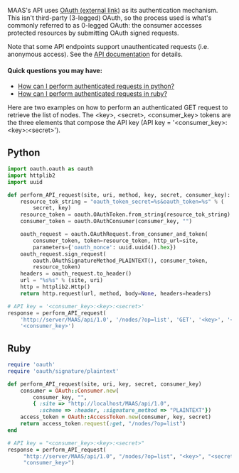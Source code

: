 <!-- deb-2-7-cli
||2.7|2.8|2.9|
|-----:|:-----:|:-----:|:-----:|
|Snap|[CLI](api-authentication-snap-2-7-cli/2298) ~ [UI](api-authentication-snap-2-7-ui/2299)|[CLI](api-authentication-snap-2-8-cli/2300) ~ [UI](api-authentication-snap-2-8-ui/2301)|[CLI](api-authentication-snap-2-9-cli/2302) ~ [UI](api-authentication-snap-2-9-ui/2303)|
|Packages|**CLI** ~ [UI](api-authentication-deb-2-7-ui/2305)|[CLI](api-authentication-deb-2-8-cli/2306) ~ [UI](api-authentication-deb-2-8-ui/2307)|[CLI](api-authentication-deb-2-9-cli/2308) ~ [UI](api-authentication-deb-2-9-ui/2309)|
 deb-2-7-cli -->

<!-- deb-2-7-ui
||2.7|2.8|2.9|
|-----:|:-----:|:-----:|:-----:|
|Snap|[CLI](api-authentication-snap-2-7-cli/2298) ~ [UI](api-authentication-snap-2-7-ui/2299)|[CLI](api-authentication-snap-2-8-cli/2300) ~ [UI](api-authentication-snap-2-8-ui/2301)|[CLI](api-authentication-snap-2-9-cli/2302) ~ [UI](api-authentication-snap-2-9-ui/2303)|
|Packages|[CLI](api-authentication-deb-2-7-cli/2304) ~ |**UI**|[CLI](api-authentication-deb-2-8-cli/2306) ~ [UI](api-authentication-deb-2-8-ui/2307)|[CLI](api-authentication-deb-2-9-cli/2308) ~ [UI](api-authentication-deb-2-9-ui/2309)|
 deb-2-7-ui -->

<!-- deb-2-8-cli
||2.7|2.8|2.9|
|-----:|:-----:|:-----:|:-----:|
|Snap|[CLI](api-authentication-snap-2-7-cli/2298) ~ [UI](api-authentication-snap-2-7-ui/2299)|[CLI](api-authentication-snap-2-8-cli/2300) ~ [UI](api-authentication-snap-2-8-ui/2301)|[CLI](api-authentication-snap-2-9-cli/2302) ~ [UI](api-authentication-snap-2-9-ui/2303)|
|Packages|[CLI](api-authentication-deb-2-7-cli/2304) ~ [UI](api-authentication-deb-2-7-ui/2305)||**CLI** ~ [UI](api-authentication-deb-2-8-ui/2307)|[CLI](api-authentication-deb-2-9-cli/2308) ~ [UI](api-authentication-deb-2-9-ui/2309)|
 deb-2-8-cli -->

<!-- deb-2-8-ui
||2.7|2.8|2.9|
|-----:|:-----:|:-----:|:-----:|
|Snap|[CLI](api-authentication-snap-2-7-cli/2298) ~ [UI](api-authentication-snap-2-7-ui/2299)|[CLI](api-authentication-snap-2-8-cli/2300) ~ [UI](api-authentication-snap-2-8-ui/2301)|[CLI](api-authentication-snap-2-9-cli/2302) ~ [UI](api-authentication-snap-2-9-ui/2303)|
|Packages|[CLI](api-authentication-deb-2-7-cli/2304) ~ [UI](api-authentication-deb-2-7-ui/2305)|[CLI](api-authentication-deb-2-8-cli/2306) ~ |**UI**|[CLI](api-authentication-deb-2-9-cli/2308) ~ [UI](api-authentication-deb-2-9-ui/2309)|
 deb-2-8-ui -->

<!-- deb-2-9-cli
||2.7|2.8|2.9|
|-----:|:-----:|:-----:|:-----:|
|Snap|[CLI](api-authentication-snap-2-7-cli/2298) ~ [UI](api-authentication-snap-2-7-ui/2299)|[CLI](api-authentication-snap-2-8-cli/2300) ~ [UI](api-authentication-snap-2-8-ui/2301)|[CLI](api-authentication-snap-2-9-cli/2302) ~ [UI](api-authentication-snap-2-9-ui/2303)|
|Packages|[CLI](api-authentication-deb-2-7-cli/2304) ~ [UI](api-authentication-deb-2-7-ui/2305)|[CLI](api-authentication-deb-2-8-cli/2306) ~ [UI](api-authentication-deb-2-8-ui/2307)||**CLI** ~ [UI](api-authentication-deb-2-9-ui/2309)|
 deb-2-9-cli -->

<!-- deb-2-9-ui
||2.7|2.8|2.9|
|-----:|:-----:|:-----:|:-----:|
|Snap|[CLI](api-authentication-snap-2-7-cli/2298) ~ [UI](api-authentication-snap-2-7-ui/2299)|[CLI](api-authentication-snap-2-8-cli/2300) ~ [UI](api-authentication-snap-2-8-ui/2301)|[CLI](api-authentication-snap-2-9-cli/2302) ~ [UI](api-authentication-snap-2-9-ui/2303)|
|Packages|[CLI](api-authentication-deb-2-7-cli/2304) ~ [UI](api-authentication-deb-2-7-ui/2305)|[CLI](api-authentication-deb-2-8-cli/2306) ~ [UI](api-authentication-deb-2-8-ui/2307)|[CLI](api-authentication-deb-2-9-cli/2308) ~ |**UI**|
 deb-2-9-ui -->

<!-- snap-2-7-cli
||2.7|2.8|2.9|
|-----:|:-----:|:-----:|:-----:|
|Snap|**CLI** ~ [UI](api-authentication-snap-2-7-ui/2299)|[CLI](api-authentication-snap-2-8-cli/2300) ~ [UI](api-authentication-snap-2-8-ui/2301)|[CLI](api-authentication-snap-2-9-cli/2302) ~ [UI](api-authentication-snap-2-9-ui/2303)|
|Packages|[CLI](api-authentication-deb-2-7-cli/2304) ~ [UI](api-authentication-deb-2-7-ui/2305)|[CLI](api-authentication-deb-2-8-cli/2306) ~ [UI](api-authentication-deb-2-8-ui/2307)|[CLI](api-authentication-deb-2-9-cli/2308) ~ [UI](api-authentication-deb-2-9-ui/2309)|
 snap-2-7-cli -->

<!-- snap-2-7-ui
||2.7|2.8|2.9|
|-----:|:-----:|:-----:|:-----:|
|Snap|[CLI](api-authentication-snap-2-7-cli/2298) ~ |**UI**|[CLI](api-authentication-snap-2-8-cli/2300) ~ [UI](api-authentication-snap-2-8-ui/2301)|[CLI](api-authentication-snap-2-9-cli/2302) ~ [UI](api-authentication-snap-2-9-ui/2303)|
|Packages|[CLI](api-authentication-deb-2-7-cli/2304) ~ [UI](api-authentication-deb-2-7-ui/2305)|[CLI](api-authentication-deb-2-8-cli/2306) ~ [UI](api-authentication-deb-2-8-ui/2307)|[CLI](api-authentication-deb-2-9-cli/2308) ~ [UI](api-authentication-deb-2-9-ui/2309)|
 snap-2-7-ui -->

<!-- snap-2-8-cli
||2.7|2.8|2.9|
|-----:|:-----:|:-----:|:-----:|
|Snap|[CLI](api-authentication-snap-2-7-cli/2298) ~ [UI](api-authentication-snap-2-7-ui/2299)||**CLI** ~ [UI](api-authentication-snap-2-8-ui/2301)|[CLI](api-authentication-snap-2-9-cli/2302) ~ [UI](api-authentication-snap-2-9-ui/2303)|
|Packages|[CLI](api-authentication-deb-2-7-cli/2304) ~ [UI](api-authentication-deb-2-7-ui/2305)|[CLI](api-authentication-deb-2-8-cli/2306) ~ [UI](api-authentication-deb-2-8-ui/2307)|[CLI](api-authentication-deb-2-9-cli/2308) ~ [UI](api-authentication-deb-2-9-ui/2309)|
 snap-2-8-cli -->

<!-- snap-2-8-ui
||2.7|2.8|2.9|
|-----:|:-----:|:-----:|:-----:|
|Snap|[CLI](api-authentication-snap-2-7-cli/2298) ~ [UI](api-authentication-snap-2-7-ui/2299)|[CLI](api-authentication-snap-2-8-cli/2300) ~ |**UI**|[CLI](api-authentication-snap-2-9-cli/2302) ~ [UI](api-authentication-snap-2-9-ui/2303)|
|Packages|[CLI](api-authentication-deb-2-7-cli/2304) ~ [UI](api-authentication-deb-2-7-ui/2305)|[CLI](api-authentication-deb-2-8-cli/2306) ~ [UI](api-authentication-deb-2-8-ui/2307)|[CLI](api-authentication-deb-2-9-cli/2308) ~ [UI](api-authentication-deb-2-9-ui/2309)|
 snap-2-8-ui -->

<!-- snap-2-9-cli
||2.7|2.8|2.9|
|-----:|:-----:|:-----:|:-----:|
|Snap|[CLI](api-authentication-snap-2-7-cli/2298) ~ [UI](api-authentication-snap-2-7-ui/2299)|[CLI](api-authentication-snap-2-8-cli/2300) ~ [UI](api-authentication-snap-2-8-ui/2301)||**CLI** ~ [UI](api-authentication-snap-2-9-ui/2303)|
|Packages|[CLI](api-authentication-deb-2-7-cli/2304) ~ [UI](api-authentication-deb-2-7-ui/2305)|[CLI](api-authentication-deb-2-8-cli/2306) ~ [UI](api-authentication-deb-2-8-ui/2307)|[CLI](api-authentication-deb-2-9-cli/2308) ~ [UI](api-authentication-deb-2-9-ui/2309)|
 snap-2-9-cli -->

<!-- snap-2-9-ui
||2.7|2.8|2.9|
|-----:|:-----:|:-----:|:-----:|
|Snap|[CLI](api-authentication-snap-2-7-cli/2298) ~ [UI](api-authentication-snap-2-7-ui/2299)|[CLI](api-authentication-snap-2-8-cli/2300) ~ [UI](api-authentication-snap-2-8-ui/2301)|[CLI](api-authentication-snap-2-9-cli/2302) ~ |**UI**|
|Packages|[CLI](api-authentication-deb-2-7-cli/2304) ~ [UI](api-authentication-deb-2-7-ui/2305)|[CLI](api-authentication-deb-2-8-cli/2306) ~ [UI](api-authentication-deb-2-8-ui/2307)|[CLI](api-authentication-deb-2-9-cli/2308) ~ [UI](api-authentication-deb-2-9-ui/2309)|
 snap-2-9-ui -->

MAAS's API uses [OAuth (external link)](http://en.wikipedia.org/wiki/OAuth) as its authentication mechanism. This isn't third-party (3-legged) OAuth, so the process used is what's commonly referred to as 0-legged OAuth: the consumer accesses protected resources by submitting OAuth signed requests.

Note that some API endpoints support unauthenticated requests (i.e. anonymous access). See the [API documentation](https://maas.io/docs/api) for details. 

#### Quick questions you may have:

* [How can I perform authenticated requests in python?](/t/cli-resource-pool-management/800#heading--python)
* [How can I perform authenticated requests in ruby?](/t/cli-resource-pool-management/800#heading--ruby)

Here are two examples on how to perform an authenticated GET request to retrieve the list of nodes. The &lt;key&gt;, &lt;secret&gt;, &lt;consumer_key&gt; tokens are the three elements that compose the API key (API key = '&lt;consumer_key&gt;:&lt;key&gt;:&lt;secret&gt;').

<h2 id="heading--python">Python</h2>

``` python
import oauth.oauth as oauth
import httplib2
import uuid

def perform_API_request(site, uri, method, key, secret, consumer_key):
    resource_tok_string = "oauth_token_secret=%s&oauth_token=%s" % (
        secret, key)
    resource_token = oauth.OAuthToken.from_string(resource_tok_string)
    consumer_token = oauth.OAuthConsumer(consumer_key, "")

    oauth_request = oauth.OAuthRequest.from_consumer_and_token(
        consumer_token, token=resource_token, http_url=site,
        parameters={'oauth_nonce': uuid.uuid4().hex})
    oauth_request.sign_request(
        oauth.OAuthSignatureMethod_PLAINTEXT(), consumer_token,
        resource_token)
    headers = oauth_request.to_header()
    url = "%s%s" % (site, uri)
    http = httplib2.Http()
    return http.request(url, method, body=None, headers=headers)

# API key = '<consumer_key>:<key>:<secret>'
response = perform_API_request(
    'http://server/MAAS/api/1.0', '/nodes/?op=list', 'GET', '<key>', '<secret>',
    '<consumer_key>')
```

<h2 id="heading--ruby">Ruby</h2>

``` ruby
require 'oauth'
require 'oauth/signature/plaintext'

def perform_API_request(site, uri, key, secret, consumer_key)
    consumer = OAuth::Consumer.new(
        consumer_key, "",
        { :site => "http://localhost/MAAS/api/1.0",
          :scheme => :header, :signature_method => "PLAINTEXT"})
    access_token = OAuth::AccessToken.new(consumer, key, secret)
    return access_token.request(:get, "/nodes/?op=list")
end

# API key = "<consumer_key>:<key>:<secret>"
response = perform_API_request(
     "http://server/MAAS/api/1.0", "/nodes/?op=list", "<key>", "<secret>",
     "consumer_key>")
```

<!-- LINKS -->